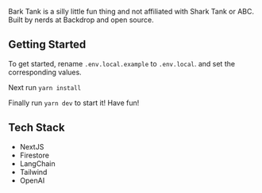 Bark Tank is a silly little fun thing and not affiliated with Shark Tank or ABC. Built by nerds at Backdrop and open source.

## Getting Started

To get started, rename `.env.local.example` to `.env.local`. and set the corresponding values.

Next run `yarn install`

Finally run `yarn dev` to start it! Have fun!

## Tech Stack

- NextJS
- Firestore
- LangChain
- Tailwind
- OpenAI

